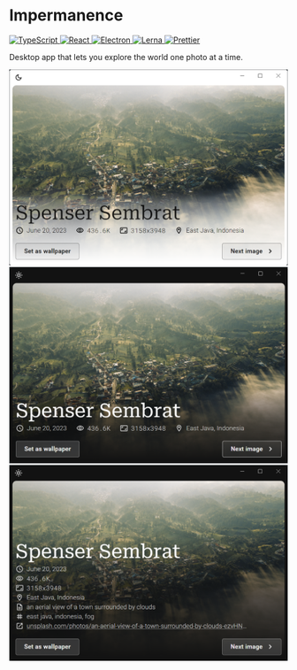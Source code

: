 # Impermanence

<!-- TypeScript -->
<a target="_blank" rel="noopener noreferrer" href="https://typescriptlang.org/">
  <img src="https://img.shields.io/badge/TypeScript-007ACC?style=flat-square&logo=typescript&logoColor=white"
    alt="TypeScript" />
</a>
<!-- React -->
<a target="_blank" rel="noopener noreferrer" href="https://reactjs.org/">
  <img src="https://img.shields.io/badge/React-20232A.svg?style=flat-square&logo=react&logoColor=61DAFB"
    alt="React" />
</a>
<!-- Electron -->
<a target="_blank" rel="noopener noreferrer" href="https://electronjs.org/">
  <img src="https://img.shields.io/badge/Electron-2B2E3A?style=flat-square&logo=electron&logoColor=9FEAF9"
    alt="Electron" />
</a>
<!-- Lerna -->
<a target="_blank" rel="noopener noreferrer" href="https://lerna.js.org/">
  <img src="https://img.shields.io/badge/Lerna-blueviolet?style=flat-square&logo=lerna&logoColor=white"
    alt="Lerna" />
</a>
<!-- Prettier -->
<a target="_blank" rel="noopener noreferrer" href="https://prettier.io/">
  <img src="https://img.shields.io/badge/Prettier-1A2C34?style=flat-square&logo=prettier&logoColor=F7BA3E"
    alt="Prettier" />
</a>

<p>Desktop app that lets you explore the world one photo at a time.</p>
<img src="./docs/Screenshot_1.png" alt="Screenshot 1" />
<img src="./docs/Screenshot_2.png" alt="Screenshot 2" />
<img src="./docs/Screenshot_2b.png" alt="Screenshot 2b" />

<br />
